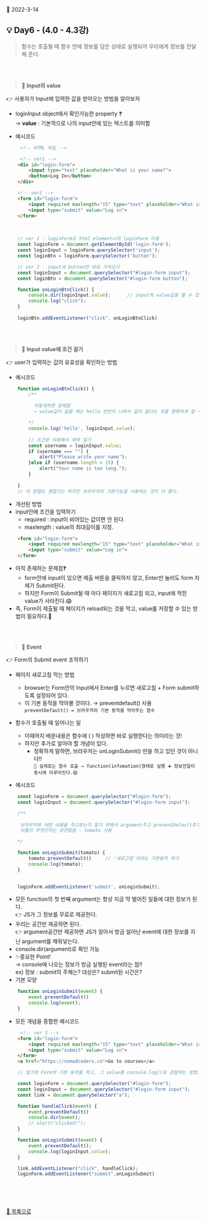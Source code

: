 📅 2022-3-14
## **💡 Day6 - (4.0 - 4.3강)** 

> 함수는 호출될 때 함수 안에 정보를 담은 상태로 실행되어 우리에게 정보를 전달해 준다.

<br/>
<br/>


> 🌱 **Input의 value**  

👉 사용자가 Input에 입력한 값을 받아오는 방법을 알아보자
- loginInput object에서 확인가능한 property ❓   
  →  **value** : 기본적으로 나의 input안에 있는 텍스트를 의미함  

- 예시코드
```html
     <!-- HTML 파일 -->

     <!-- ver1 -->
    <div id="login-form">
        <input type="text" placeholder="What is your name?">
        <button>Log In</button>
    </div> 

    <!-- ver2 -->
    <form id="login-form">
        <input required maxlength="15" type="text" placeholder="What is your name?">
        <input type="submit" value="Log in">
    </form>

```
<br/>    

```js
    // ver 1 - loginForm도 html element니까 loginForm 이용
    const loginForm = document.getElementById('login-form');
    const loginInput = loginForm.querySelector('input');
    const loginBtn = loginForm.querySelector('button');

    // ver 2 - input과 button만 따로 가져오기
    const loginInput = document.querySelector("#login-form input");
    const loginBtn = document.querySelector("#login-form button");

    function onLoginBtnClick() {
        console.dir(loginInput.value);      // input의 value값을 볼 수 있음, 입력하면 보임
        console.log("click");
    }
    
    loginBtn.addEventListener("click", onLoginBtnClick) 
```
<br/>
<br/>


> 🌱 **Input value에 조건 걸기**  

👉 user가 입력하는 값의 유효성을 확인하는 방법
- 예시코드
```js
    function onLoginBtnClick() {
        /** 
         
          이렇게하면 문제점 
          → value값이 없을 때는 hello 빈칸이 나와서 값이 없다는 것을 명확하게 알 수 없다.

        */
        console.log('hello', loginInput.value);
        
        // 조건문 이용해서 제약 걸기 
        const username = loginInput.value;
        if (username === "") {
            alert("Please write your name");
        }else if (username.length > 15) {
            alert("Your name is too long.");
        }
        
    }
    // 이 방법도 괜찮기는 하지만 브라우저의 기본기능을 사용하는 것이 더 좋다.
``` 
- 개선된 방법
- input안에 조건을 입력하기
  - required : input이 비어있는 값이면 안 된다.
  - maxlength : value의 최대길이를 지정.
```html
    <form id="login-form">
        <input required maxlength="15" type="text" placeholder="What is your name?">
        <input type="submit" value="Log in">
    </form> 
```
- 아직 존재하는 문제점❓
  - form안에 input이 있으면 제출 버튼을 클릭하지 않고, Enter만 눌러도 form 자체가 Submit된다.
  - 하지만 Form이 Submit될 때 마다 페이지가 새로고침 되고, input에 적힌 value가 사라진다.😱
- 즉, Form이 제출될 때 페이지가 reload되는 것을 막고, value를 저장할 수 있는 방법이 필요하다.🤔

<br/>
<br/>


> 🌱 **Event**  

👉 Form의 Submit event 조작하기
- 페이지 새로고침 막는 방법
  - browser는 Form안의 Input에서 Enter를 누르면 새로고침 + Form submit하도록 설정되어 있다.
  - 이 기본 동작을 막아볼 것이다. → preventdefault() 사용  
  ```preventDefault() = 브라우저의 기본 동작을 막아주는 함수```
- 함수가 호출될 때 일어나는 일
  - 이때까지 배운내용은 함수에 ( ) 작성하면 바로 실행한다는 의미라는 것!
  - 하지만 추가로 알아야 할 개념이 있다.   
    - 정확하게 말하면, 브라우저는 onLoginSubmit() 만을 하고 있던 것이 아니다!!     
      ```📌 실제로는 함수 호출 → function(infomation)형태로 실행 ➕ 정보전달이 동시에 이루어진다.😆```  

- 예시코드
```js
    const loginForm = document.querySelector("#login-form");
    const loginInput = document.querySelector("#login-form input");

    /**
      
     브라우저와 어떤 내용을 주고받는지 알기 위해서 argument주고 preventDefault추가.
     이름이 무엇인지는 상관없음 - tomato 사용

    */ 

    function onLoginSubmit(tomato) {            
        tomato.preventDefault()     // '새로고침'이라는 기본동작 막기
        console.log(tomato);    
    }

    
    loginForm.addEventListener('submit', onLoginSubmit);
```
- 모든 function의 첫 번째 argument는 항상 지금 막 벌어진 일들에 대한 정보가 된다.   
  👉 JS가 그 정보를 무료로 제공한다.
- 우리는 공간만 제공하면 된다.   
  👉 argument공간만 제공하면 JS가 알아서 방금 일어난 event에 대한 정보를 지닌 argument를 채워넣는다.
- console.dir(argument)로 확인 가능
- ✨중요한 Point!   
  → console에 나오는 정보가 방금 실행된 event라는 점!!  
  ex) 정보 : submit의 주체는? 대상은? submit된 시간은?
- 기본 모양
```js
    function onLoginSubmit(event) {            
        event.preventDefault()
        console.log(event);    
    }
```
- 모든 개념을 종합한 예시코드
```html
     <!-- ver 3 -->
    <form id="login-form">
        <input required maxlength="15" type="text" placeholder="What is your name?">
        <input type="submit" value="Log in">
    </form>
    <a href="https://nomadcoders.co">Go to courses</a>
```
```js
    // 링크와 Form의 기본 동작을 막고, 그 value를 console.log()로 관찰하는 방법.

    const loginForm = document.querySelector("#login-form");
    const loginInput = document.querySelector("#login-form input");
    const link = document.querySelector("a");

    function handleClick(event) {
        event.preventDefault()
        console.dir(event);
        // alert("clicked!");
    }

    function onLoginSubmit(event) {
        event.preventDefault();
        console.log(loginInput.value);
    }

    link.addEventListener("click", handleClick);
    loginForm.addEventListener("submit",onLoginSubmit)
```

<br/>
<br/>
<br/>


[📌 목록으로](/README.md)
